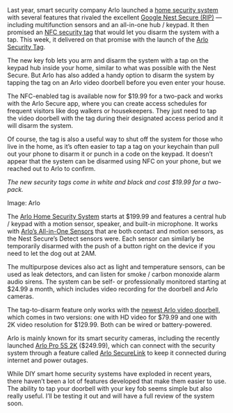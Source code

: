 Last year, smart security company Arlo launched a [home security system](/2022/1/3/22865040/arlo-smart-home-security-system-price-availability-ces2022) with several features that rivaled the excellent [Google Nest Secure (RIP)](/2024/4/8/24124244/google-nest-secure-security-system-shut-down-alternatives) — including multifunction sensors and an all-in-one hub / keypad. It then promised an [NFC security tag](/2023/9/20/23881842/arlo-security-nfc-tag-smart-home-system-video-doorbell) that would let you disarm the system with a tap. This week, it delivered on that promise with the launch of the [Arlo Security Tag](https://go.skimresources.com/?id=1025X1701640&xs=1&url=https%3A%2F%2Fwww.arlo.com%2Fen-us%2Faccessories%2FNT1201-10000S.html).

The new key fob lets you arm and disarm the system with a tap on the keypad hub inside your home, similar to what was possible with the Nest Secure. But Arlo has also added a handy option to disarm the system by tapping the tag on an Arlo video doorbell before you even enter your house.

The NFC-enabled tag is available now for $19.99 for a two-pack and works with the Arlo Secure app, where you can create access schedules for frequent visitors like dog walkers or housekeepers. They just need to tap the video doorbell with the tag during their designated access period and it will disarm the system.

Of course, the tag is also a useful way to shut off the system for those who live in the home, as it’s often easier to tap a tag on your keychain than pull out your phone to disarm it or punch in a code on the keypad. It doesn’t appear that the system can be disarmed using NFC on your phone, but we reached out to Arlo to confirm.

*The new security tags come in white and black and cost $19.99 for a two-pack.*

Image: Arlo

The [Arlo Home Security System](https://go.skimresources.com/?id=1025X1701640&xs=1&url=https%3A%2F%2Fwww.arlo.com%2Fen-us%2Fsecurity-system%2FSS1201-100NAS.html) starts at $199.99 and features a central hub / keypad with a motion sensor, speaker, and built-in microphone. It works with [Arlo’s All-in-One Sensors](https://go.skimresources.com/?id=1025X1701640&xs=1&url=https%3A%2F%2Fwww.arlo.com%2Fen-us%2Fproducts%2FSS1201-100NAS.html%3Fgad_source%3D1%26gclid%3DCj0KCQjwsaqzBhDdARIsAK2gqnfrqZKk6FFAIt3yUhoXVYRLOPWs_YLHyWJO_-SGK1MVhwHiP9VA0_IaAvKrEALw_wcB%26gclsrc%3Daw.ds) that are both contact and motion sensors, as the Nest Secure’s Detect sensors were. Each sensor can similarly be temporarily disarmed with the push of a button right on the device if you need to let the dog out at 2AM.

The multipurpose devices also act as light and temperature sensors, can be used as leak detectors, and can listen for smoke / carbon monoxide alarm audio sirens. The system can be self- or professionally monitored starting at $24.99 a month, which includes video recording for the doorbell and Arlo cameras.

The tag-to-disarm feature only works with the [newest Arlo video doorbell](/2023/9/19/23879706/arlo-essentials-second-generation-cameras-video-doorbell-price), which comes in two versions: one with HD video for $79.99 and one with 2K video resolution for $129.99. Both can be wired or battery-powered.

Arlo is mainly known for its smart security cameras, including the recently launched [Arlo Pro 5S 2K](https://go.skimresources.com/?id=1025X1701640&xs=1&url=https%3A%2F%2Fwww.arlo.com%2Fen-us%2Fcameras%2Fpro%2FVMC4060P-100NAS.html) ($249.99), which can connect with the security system through a feature called [Arlo SecureLink](https://kb.arlo.com/000062832/What-is-Arlo-SecureLink-and-how-does-it-work-with-my-Arlo-system) to keep it connected during internet and power outages.

While DIY smart home security systems have exploded in recent years, there haven’t been a lot of features developed that make them easier to use. The ability to tap your doorbell with your key fob seems simple but also really useful. I’ll be testing it out and will have a full review of the system soon.
